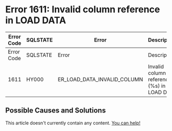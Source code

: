 
# Error 1611: Invalid column reference in LOAD DATA


| Error Code | SQLSTATE | Error | Description |
| --- | --- | --- | --- |
| Error Code | SQLSTATE | Error | Description |
| 1611 | HY000 | ER_LOAD_DATA_INVALID_COLUMN | Invalid column reference (%s) in LOAD DATA |




## Possible Causes and Solutions


This article doesn't currently contain any content. [You can help!](/kb/en/writing-and-editing-knowledge-base-articles/)

